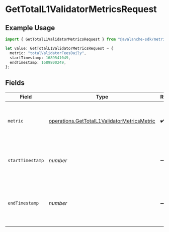 # GetTotalL1ValidatorMetricsRequest

## Example Usage

```typescript
import { GetTotalL1ValidatorMetricsRequest } from "@avalanche-sdk/metrics/models/operations";

let value: GetTotalL1ValidatorMetricsRequest = {
  metric: "totalValidatorFeesDaily",
  startTimestamp: 1689541049,
  endTimestamp: 1689800249,
};
```

## Fields

| Field                                                                                                      | Type                                                                                                       | Required                                                                                                   | Description                                                                                                | Example                                                                                                    |
| ---------------------------------------------------------------------------------------------------------- | ---------------------------------------------------------------------------------------------------------- | ---------------------------------------------------------------------------------------------------------- | ---------------------------------------------------------------------------------------------------------- | ---------------------------------------------------------------------------------------------------------- |
| `metric`                                                                                                   | [operations.GetTotalL1ValidatorMetricsMetric](../../models/operations/gettotall1validatormetricsmetric.md) | :heavy_check_mark:                                                                                         | Which network level metric to fetch for L1 validator.                                                      | totalValidatorFeesDaily                                                                                    |
| `startTimestamp`                                                                                           | *number*                                                                                                   | :heavy_minus_sign:                                                                                         | Query param for retrieving items after a specific timestamp.                                               | 1689541049                                                                                                 |
| `endTimestamp`                                                                                             | *number*                                                                                                   | :heavy_minus_sign:                                                                                         | Query param for retrieving items before a specific timestamp.                                              | 1689800249                                                                                                 |